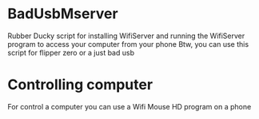 # BadUsbMserver
Rubber Ducky script for installing WifiServer and running the WifiServer program to access your computer from your phone
Btw, you can use this script for flipper zero or a just bad usb
# Controlling computer
For control a computer you can use a Wifi Mouse HD program on a phone
